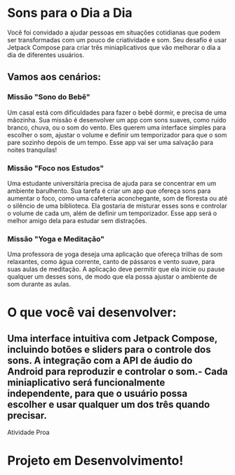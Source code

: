 # Sons para o Dia a Dia
Você foi convidado a ajudar pessoas em situações cotidianas que podem ser transformadas com um pouco de criatividade e som.
Seu desafio é usar Jetpack Compose para criar três miniaplicativos que vão melhorar o dia a dia de diferentes usuários.

## Vamos aos cenários:  
### Missão "Sono do Bebê"
Um casal está com dificuldades para fazer o bebê dormir, e precisa de uma mãozinha.
Sua missão é desenvolver um app com sons suaves, como ruído branco, chuva, ou o som do vento.
Eles querem uma interface simples para escolher o som, ajustar o volume e definir um temporizador para que o som pare sozinho depois de um tempo.
Esse app vai ser uma salvação para noites tranquilas!

### Missão "Foco nos Estudos"
Uma estudante universitária precisa de ajuda para se concentrar em um ambiente barulhento.
Sua tarefa é criar um app que ofereça sons para aumentar o foco, como uma cafeteria aconchegante, som de floresta ou até o silêncio de uma biblioteca.
Ela gostaria de misturar esses sons e controlar o volume de cada um, além de definir um temporizador.
Esse app será o melhor amigo dela para estudar sem distrações.

### Missão "Yoga e Meditação"

Uma professora de yoga deseja uma aplicação que ofereça trilhas de som relaxantes, como água corrente, canto de pássaros e vento suave, para suas aulas de meditação.
A aplicação deve permitir que ela inicie ou pause qualquer um desses sons, de modo que ela possa ajustar o ambiente de som durante as aulas.

# O que você vai desenvolver:
Uma interface intuitiva com Jetpack Compose, incluindo botões e sliders para o controle dos sons.
A integração com a API de áudio do Android para reproduzir e controlar o som.-
Cada miniaplicativo será funcionalmente independente, para que o usuário possa escolher e usar qualquer um dos três quando precisar.
---
Atividade Proa
# Projeto em Desenvolvimento!
